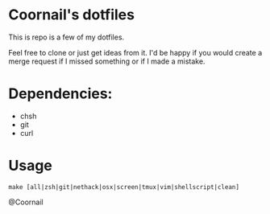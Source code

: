 # Coornail's dotfiles

This is repo is a few of my dotfiles.

Feel free to clone or just get ideas from it.
I'd be happy if you would create a merge request if I missed something or if I made a mistake.

# Dependencies:
* chsh
* git
* curl

# Usage
`make [all|zsh|git|nethack|osx|screen|tmux|vim|shellscript|clean]`

@Coornail
